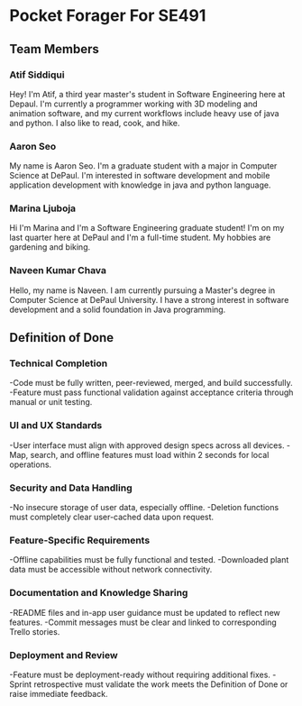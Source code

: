 # Pocket Forager For SE491

## Team Members

### Atif Siddiqui

Hey! I'm Atif, a third year master's student in Software Engineering here at Depaul. I'm currently a programmer working with 3D modeling and
animation software, and my current workflows include heavy use of java and python. I also like to read, cook, and hike.

### Aaron Seo
My name is Aaron Seo.  I'm a graduate student with a major in Computer Science at DePaul.  I'm interested in software development and mobile application development with knowledge in java and python language.

### Marina Ljuboja
Hi I'm Marina and I'm a Software Engineering graduate student! I'm on my last quarter here at DePaul and I'm a full-time student. My hobbies are gardening and biking.

### Naveen Kumar Chava
Hello, my name is Naveen. I am currently pursuing a Master's degree in Computer Science at DePaul University. I have a strong interest in software development and a solid foundation in Java programming.

## Definition of Done

### Technical Completion
-Code must be fully written, peer-reviewed, merged, and build successfully.
-Feature must pass functional validation against acceptance criteria through manual or unit testing.

### UI and UX Standards 
-User interface must align with approved design specs across all devices.
-Map, search, and offline features must load within 2 seconds for local operations.

### Security and Data Handling
-No insecure storage of user data, especially offline.
-Deletion functions must completely clear user-cached data upon request.

### Feature-Specific Requirements
-Offline capabilities must be fully functional and tested.
-Downloaded plant data must be accessible without network connectivity.

### Documentation and Knowledge Sharing
-README files and in-app user guidance must be updated to reflect new features.
-Commit messages must be clear and linked to corresponding Trello stories.

### Deployment and Review
-Feature must be deployment-ready without requiring additional fixes.
-Sprint retrospective must validate the work meets the Definition of Done or raise immediate feedback.

